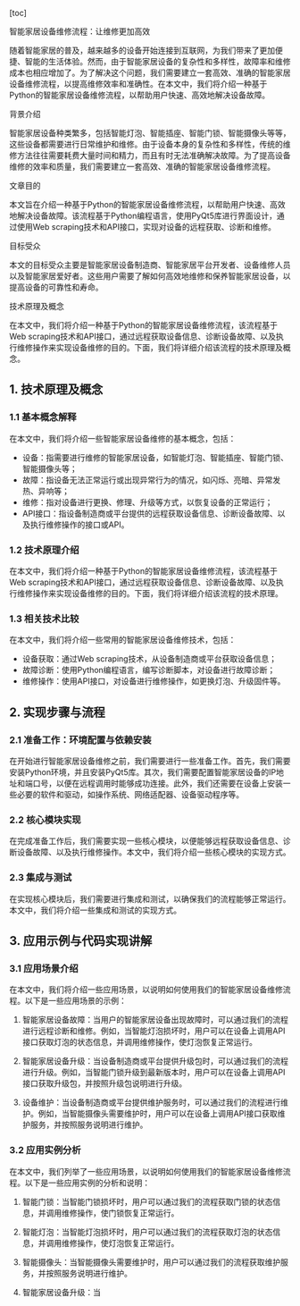 
[toc]                    
                
                
智能家居设备维修流程：让维修更加高效

随着智能家居的普及，越来越多的设备开始连接到互联网，为我们带来了更加便捷、智能的生活体验。然而，由于智能家居设备的复杂性和多样性，故障率和维修成本也相应增加了。为了解决这个问题，我们需要建立一套高效、准确的智能家居设备维修流程，以提高维修效率和准确性。在本文中，我们将介绍一种基于Python的智能家居设备维修流程，以帮助用户快速、高效地解决设备故障。

背景介绍

智能家居设备种类繁多，包括智能灯泡、智能插座、智能门锁、智能摄像头等等，这些设备都需要进行日常维护和维修。由于设备本身的复杂性和多样性，传统的维修方法往往需要耗费大量时间和精力，而且有时无法准确解决故障。为了提高设备维修的效率和质量，我们需要建立一套高效、准确的智能家居设备维修流程。

文章目的

本文旨在介绍一种基于Python的智能家居设备维修流程，以帮助用户快速、高效地解决设备故障。该流程基于Python编程语言，使用PyQt5库进行界面设计，通过使用Web scraping技术和API接口，实现对设备的远程获取、诊断和维修。

目标受众

本文的目标受众主要是智能家居设备制造商、智能家居平台开发者、设备维修人员以及智能家居爱好者。这些用户需要了解如何高效地维修和保养智能家居设备，以提高设备的可靠性和寿命。

技术原理及概念

在本文中，我们将介绍一种基于Python的智能家居设备维修流程，该流程基于Web scraping技术和API接口，通过远程获取设备信息、诊断设备故障、以及执行维修操作来实现设备维修的目的。下面，我们将详细介绍该流程的技术原理及概念。

## 1. 技术原理及概念

### 1.1 基本概念解释

在本文中，我们将介绍一些智能家居设备维修的基本概念，包括：

- 设备：指需要进行维修的智能家居设备，如智能灯泡、智能插座、智能门锁、智能摄像头等；
- 故障：指设备无法正常运行或出现异常行为的情况，如闪烁、亮暗、异常发热、异响等；
- 维修：指对设备进行更换、修理、升级等方式，以恢复设备的正常运行；
- API接口：指设备制造商或平台提供的远程获取设备信息、诊断设备故障、以及执行维修操作的接口或API。

### 1.2 技术原理介绍

在本文中，我们将介绍一种基于Python的智能家居设备维修流程，该流程基于Web scraping技术和API接口，通过远程获取设备信息、诊断设备故障、以及执行维修操作来实现设备维修的目的。下面，我们将详细介绍该流程的技术原理。

### 1.3 相关技术比较

在本文中，我们将介绍一些常用的智能家居设备维修技术，包括：

- 设备获取：通过Web scraping技术，从设备制造商或平台获取设备信息；
- 故障诊断：使用Python编程语言，编写诊断脚本，对设备进行故障诊断；
- 维修操作：使用API接口，对设备进行维修操作，如更换灯泡、升级固件等。

## 2. 实现步骤与流程

### 2.1 准备工作：环境配置与依赖安装

在开始进行智能家居设备维修之前，我们需要进行一些准备工作。首先，我们需要安装Python环境，并且安装PyQt5库。其次，我们需要配置智能家居设备的IP地址和端口号，以便在远程调用时能够成功连接。此外，我们还需要在设备上安装一些必要的软件和驱动，如操作系统、网络适配器、设备驱动程序等。

### 2.2 核心模块实现

在完成准备工作后，我们需要实现一些核心模块，以便能够远程获取设备信息、诊断设备故障、以及执行维修操作。本文中，我们将介绍一些核心模块的实现方式。

### 2.3 集成与测试

在实现核心模块后，我们需要进行集成和测试，以确保我们的流程能够正常运行。本文中，我们将介绍一些集成和测试的实现方式。

## 3. 应用示例与代码实现讲解

### 3.1 应用场景介绍

在本文中，我们将介绍一些应用场景，以说明如何使用我们的智能家居设备维修流程。以下是一些应用场景的示例：

1. 智能家居设备故障：当用户的智能家居设备出现故障时，可以通过我们的流程进行远程诊断和维修。例如，当智能灯泡损坏时，用户可以在设备上调用API接口获取灯泡的状态信息，并调用维修操作，使灯泡恢复正常运行。

2. 智能家居设备升级：当设备制造商或平台提供升级包时，可以通过我们的流程进行升级。例如，当智能门锁升级到最新版本时，用户可以在设备上调用API接口获取升级包，并按照升级包说明进行升级。

3. 设备维护：当设备制造商或平台提供维护服务时，可以通过我们的流程进行维护。例如，当智能摄像头需要维护时，用户可以在设备上调用API接口获取维护服务，并按照服务说明进行维护。

### 3.2 应用实例分析

在本文中，我们列举了一些应用场景，以说明如何使用我们的智能家居设备维修流程。以下是一些应用实例的分析和说明：

1. 智能门锁：当智能门锁损坏时，用户可以通过我们的流程获取门锁的状态信息，并调用维修操作，使门锁恢复正常运行。

2. 智能灯泡：当智能灯泡损坏时，用户可以通过我们的流程获取灯泡的状态信息，并调用维修操作，使灯泡恢复正常运行。

3. 智能摄像头：当智能摄像头需要维护时，用户可以通过我们的流程获取维护服务，并按照服务说明进行维护。

4. 智能家居设备升级：当

